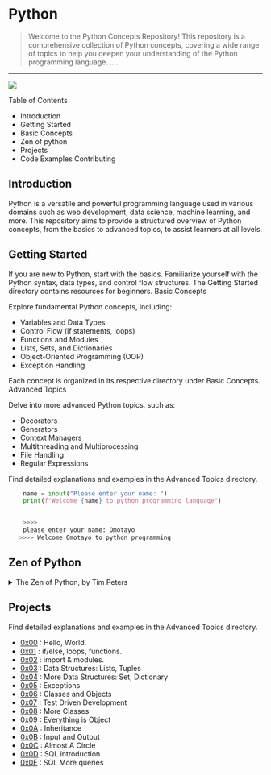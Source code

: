 # Python 

> Welcome to the Python Concepts Repository! This repository is a comprehensive collection of Python concepts, covering a wide range of topics to help you deepen your understanding of the Python programming language. ....
---

![](https://spectrum.ieee.org/media-library/purple-background-with-a-yellow-hand-shape-made-up-of-names-of-programming-languages-holds-the-word-python-which-is-large.jpg?id=27260345&width=1200&height=900)



Table of Contents

 - Introduction
-  Getting Started
- Basic Concepts
- Zen of python
- Projects
- Code Examples
    Contributing
   

## Introduction

Python is a versatile and powerful programming language used in various domains such as web development, data science, machine learning, and more. This repository aims to provide a structured overview of Python concepts, from the basics to advanced topics, to assist learners at all levels.


 ## Getting Started

If you are new to Python, start with the basics. Familiarize yourself with the Python syntax, data types, and control flow structures. The Getting Started directory contains resources for beginners.
Basic Concepts

Explore fundamental Python concepts, including:

   - Variables and Data Types
 - Control Flow (if statements, loops)
- Functions and Modules
- Lists, Sets, and Dictionaries
- Object-Oriented Programming (OOP)
- Exception Handling

Each concept is organized in its respective directory under Basic Concepts.
Advanced Topics

Delve into more advanced Python topics, such as:

  -  Decorators
  -  Generators
  -  Context Managers
  -  Multithreading and Multiprocessing
  -  File Handling
  -  Regular Expressions

Find detailed explanations and examples in the Advanced Topics directory.

```python
    name = input("Please enter your name: ")
    print(f"Welcome {name} to python programming language")


    >>>>
    please enter your name: Omotayo
   >>>> Welcome Omotayo to python programming


```

## Zen of Python 


<details>
<summary>The Zen of Python, by Tim Peters</summary>
<br>
Beautiful is better than ugly.<br>
Explicit is better than implicit.<br>
Simple is better than complex.<br>
Complex is better than complicated.<br>
Flat is better than nested.<br>
Sparse is better than dense.<br>
Readability counts.<br>
Special cases aren't special enough to break the rules.<br>
Although practicality beats purity.<br>
Errors should never pass silently.<br>
Unless explicitly silenced.<br>
In the face of ambiguity, refuse the temptation to guess.<br>
There should be one-- and preferably only one --obvious way to do it.<br>
Although that way may not be obvious at first unless you're Dutch.<br>
Now is better than never.<br>
Although never is often better than *right* now.<br>
If the implementation is hard to explain, it's a bad idea.<br>
If the implementation is easy to explain, it may be a good idea.<br>
Namespaces are one honking great idea -- let's do more of those!

</details>

## Projects
Find detailed explanations and examples in the Advanced Topics directory.
- [0x00](./0x00-python-hello_world) : Hello, World.
- [0x01](./0x01-python-if_else_loops_functions) : if/else, loops, functions.
- [0x02](./0x02-python-import_modules) : import & modules.
- [0x03](./0x03-python-data_structures/) : Data Structures: Lists, Tuples
- [0x04](./0x04-python-more_data_structures/) : More Data Structures: Set, Dictionary
- [0x05](./0x05-python-exceptions/) : Exceptions
- [0x06](./0x06-python-classes/) : Classes and Objects
- [0x07](./0x07-python-test_driven_development/) : Test Driven Development
- [0x08](./0x08-python-more_classes/) : More Classes
- [0x09](./0x09-python-everything_is_object/) : Everything is Object
- [0x0A](./0x0A-python-inheritance/) : Inheritance
- [0x0B](./0x0B-python-input_output/) : Input and Output
- [0x0C](./0x0C-python-almost_a_circle/) : Almost A Circle
- [0x0D](./0x0D-SQL_introduction/) : SQL introduction
- [0x0E](./0x0E-SQL_more_queries/) : SQL More queries
